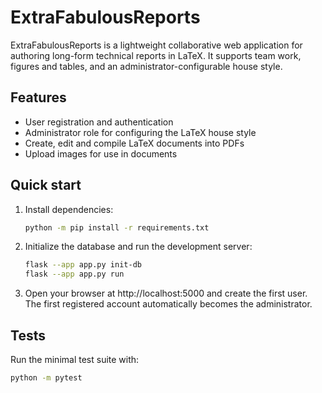 # ExtraFabulousReports

ExtraFabulousReports is a lightweight collaborative web application for authoring long-form technical reports in LaTeX. It supports team work, figures and tables, and an administrator-configurable house style.

## Features
- User registration and authentication
- Administrator role for configuring the LaTeX house style
- Create, edit and compile LaTeX documents into PDFs
- Upload images for use in documents

## Quick start
1. Install dependencies:
   ```bash
   python -m pip install -r requirements.txt
   ```
2. Initialize the database and run the development server:
   ```bash
   flask --app app.py init-db
   flask --app app.py run
   ```
3. Open your browser at http://localhost:5000 and create the first user. The first registered account automatically becomes the administrator.

## Tests
Run the minimal test suite with:
```bash
python -m pytest
```
